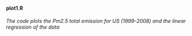 
#### plot1.R
###### The code plots the Pm2.5 total emission for US (1999-2008) and the linear regression of the data

